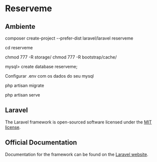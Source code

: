 # Reserveme

## Ambiente
composer create-project --prefer-dist laravel/laravel reserveme

cd reserveme

chmod 777 -R storage/
chmod 777 -R bootstrap/cache/

mysql> create database reserveme;

Configurar .env com os dados do seu mysql

php artisan migrate

php artisan serve

## Laravel

The Laravel framework is open-sourced software licensed under the [MIT license](http://opensource.org/licenses/MIT).

## Official Documentation

Documentation for the framework can be found on the [Laravel website](http://laravel.com/docs).
